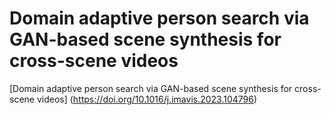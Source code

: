 Domain adaptive person search via GAN-based scene synthesis for cross-scene videos
====
[Domain adaptive person search via GAN-based scene synthesis for cross-scene videos] (https://doi.org/10.1016/j.imavis.2023.104796) 
